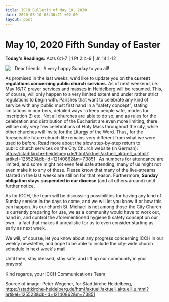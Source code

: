 ```yaml
---
title: ICCH Bulletin of May 10, 2020
date: 2020-05-10 03:30:21 +02:00
layout: post
---
```


# May 10, 2020 Fifth Sunday of Easter
<span style="float: right"><em></em></span>
**Today's Readings:** Acts 6:1-7 | 1 Pt 2:4-9 | Jn 14:1-12


<img style="float: left; margin-right: 1em;" src="https://images.kath-musterhausen.de/im/img/_KrGYSQLbSrXmS-LWn6dWszEWevIb8BL_Ev2b8BQ5fOgbKCAYKvEbKj3aIHd5d/f,j/s,x,200,y,130/gotteslob_corona.jpg">

Dear friends,
A very happy Sunday to you all!

As promised in the last weeks, we'd like to update you on the **current regulations concerning public church services**. As of next weekend, i.e. May 16/17, prayer services and masses in Heidelberg will be resumed. This, of course, will only happen to a very limited extent and under rather strict regulations to begin with. Parishes that want to celebrate any kind of service with any public must first hand in a "safety concept", stating limitations in numbers, detailed ways to keep people safe, modes for inscription (!) etc. Not all churches are able to do so, and as rules for the celebration and distribution of the Eucharist are even more limiting, there will be only very few celebrations of Holy Mass throughout the city, while other churches will invite for the Liturgy of the Word. Thus, for the foreseeable future church life remains very different from what we were used to before. Read more about the slow step-by-step return to public church services on the City Church website (in German): https://stadtkirche-heidelberg.de/html/aktuell/aktuell_aktuell_u.html?artikel=125523&cb-id=12140862&m=73851
 
As numbers for attendance are limited, and some might not even feel safe attending, many of us might not even make it to any of these. Please know that many of the live-streams started in the last weeks are still on for that reason. Furthermore, **Sunday obligation stays suspended in our diocese** (and all others around) until further notice.

As for ICCH, the team will be discussing possibilities for having any kind of Sunday service in the days to come, and we will let you know if or how this can happen. As our church St. Michael is not among those the City Church is currently preparing for use, we as a community would have to work out, hand in, and control the aforementioned hygiene & safety concept on our own - a fact that makes it unrealistic for us to even consider starting as early as next week.

We will, of course, let you know about any progress concerning ICCH in our weekly newsletter, and hope to be able to include the city-wide church schedule in next week's mail.

Until then, stay blessed, stay safe, and lift up our community in your prayers!

Kind regards,
your ICCH Communications Team

Source of image: Peter Wegener, for Stadtkirche Heidelberg, https://stadtkirche-heidelberg.de/html/aktuell/aktuell_aktuell_u.html?artikel=125523&cb-id=12140862&m=73851




